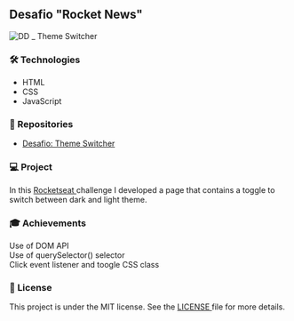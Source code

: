 <h2>Desafio "Rocket News"</h2>

![DD _ Theme Switcher](https://user-images.githubusercontent.com/73071973/155196000-e7627340-3ca4-4974-9111-7cf7a84f27fb.jpg)

<h3>🛠 Technologies</h3>
<ul>
  <li>HTML</li>
  <li>CSS</li>
  <li>JavaScript</li>
</ul> 

<h3>🎨 Repositories</h3>
<ul>
  <li><a href="https://efficient-sloth-d85.notion.site/Desafio-Theme-Switcher-dbabdf77f70d43298df382c8e805fc13">Desafio: Theme Switcher</a></li>
</ul> 

<h3>💻 Project</h3>
<p>In this <a href='https://www.rocketseat.com.br/'> Rocketseat </a> challenge I developed a page that contains a toggle to switch between dark and light theme.

<h3>🎓 Achievements</h3>
<p>Use of DOM API<br>
Use of querySelector() selector<br> 
Click event listener and toogle CSS class<br></p>

<h3>📝 License</h3>
<p>This project is under the MIT license. See the <a href="https://github.com/lucasmdpereira/nlwtogether2020_origin/blob/main/LICENSE.md"> LICENSE </a> file for more details.<p>
